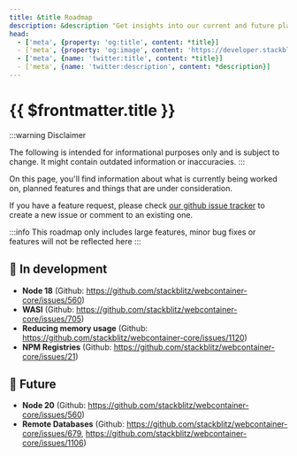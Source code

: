 ```yaml
---
title: &title Roadmap
description: &description "Get insights into our current and future plans for features in WebContainer. Let us know what you think!"
head:
  - ['meta', {property: 'og:title', content: *title}]
  - ['meta', {property: 'og:image', content: 'https://developer.stackblitz.com/img/og/webcontainer-project-configuration.png'}]
  - ['meta', {name: 'twitter:title', content: *title}]
  - ['meta', {name: 'twitter:description', content: *description}]
---
```


# {{ $frontmatter.title }}

:::warning Disclaimer

The following is intended for informational purposes only and is subject to change. It might contain outdated information or inaccuracies.
:::

On this page, you'll find information about what is currently being worked on, planned features and things that are under consideration.

If you have a feature request, please check [our github issue tracker](https://github.com/stackblitz/webcontainer-core/issues) to create a new issue or comment to an existing one.

:::info
This roadmap only includes large features, minor bug fixes or features will not be reflected here
:::

## 🚧 In development

 * **Node 18** (Github: https://github.com/stackblitz/webcontainer-core/issues/560)
 * **WASI** (Github: https://github.com/stackblitz/webcontainer-core/issues/705)
 * **Reducing memory usage** (Github: https://github.com/stackblitz/webcontainer-core/issues/1120)
 * **NPM Registries** (Github: https://github.com/stackblitz/webcontainer-core/issues/21)

## 🦄 Future

 * **Node 20** (Github: https://github.com/stackblitz/webcontainer-core/issues/560)
 * **Remote Databases** (Github: https://github.com/stackblitz/webcontainer-core/issues/679, https://github.com/stackblitz/webcontainer-core/issues/1106)
